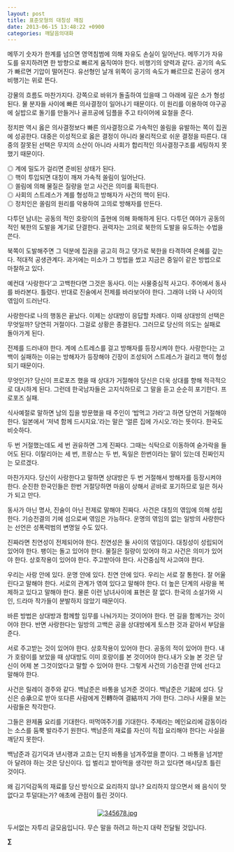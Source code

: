 ```yaml
---
layout: post
title: 표준모형의 대칭성 깨짐
date: 2013-06-15 13:48:22 +0900
categories: 깨달음의대화
---
```

메뚜기 숫자가 한계를 넘으면 영역침범에 의해 자유도 손실이 일어난다. 메뚜기가 자유도를 유지하려면 한 방향으로 빠르게 움직여야 한다. 비행기의 양력과 같다. 공기의 속도가 빠르면 기압이 떨어진다. 유선형인 날개 위쪽이 공기의 속도가 빠르므로 진공이 생겨 비행기는 위로 뜬다. 


  


강물의 흐름도 마찬가지다. 강쪽으로 바위가 돌출하여 있을때 그 아래에 깊은 소가 형성된다. 물 분자들 사이에 빠른 의사결정이 일어나기 때문이다. 이 원리를 이용하여 야구공에 실밥으로 돌기를 만들거나 골프공에 딤플을 주고 타이어에 요철을 준다. 


  


정치판 역시 옳은 의사결정보다 빠른 의사결정으로 가속적인 쏠림을 유발하는 쪽이 집권에 성공한다. 대중은 이성적으로 옳은 결정이 아니라 물리적으로 쉬운 결정을 따른다. 대중의 잘못된 선택은 무지의 소산이 아니라 사회가 합리적인 의사결정구조를 세팅하지 못했기 때문이다. 


  


◎ 계에 밀도가 걸리면 준비된 상태가 된다.     
◎ 핵이 투입되면 대칭이 깨져 가속적 쏠림이 일어난다.    
◎ 쏠림에 의해 물질은 질량을 얻고 사건은 의미를 획득한다.    
◎ 사회의 스트레스가 계를 형성하고 방해자가 사건의 핵이 된다.    
◎ 정치인은 쏠림의 원리를 악용하여 고의로 방해자를 만든다. 


  


다투던 남녀는 공동의 적인 호랑이의 출현에 의해 화해하게 된다. 다투던 여야가 공동의 적인 북한의 도발을 계기로 단결한다. 권력자는 고의로 북한의 도발을 유도하는 수법을 쓴다. 


  


북쪽이 도발해주면 그 덕분에 집권을 공고히 하고 댓가로 북한을 타격하여 은혜를 갚는다. 적대적 공생관계다. 과거에는 미소가 그 방법을 썼고 지금은 중일이 같은 방법으로 마찰하고 있다. 


  


예컨대 ‘사랑한다’고 고백한다면 그것은 동사다. 이는 사물중심적 사고다. 주어에서 동사를 바라본다. 틀렸다. 반대로 진술에서 전제를 바라보아야 한다. 그래야 너와 나 사이의 엮임이 드러난다. 


  


사랑한다로 나의 행동은 끝났다. 이제는 상대방이 응답할 차례다. 이때 상대방의 선택은 무엇일까? 당연히 거절이다. 그걸로 상황은 종결된다. 그러므로 당신의 의도는 실패로 돌아가게 된다. 


  


전제를 드러내야 한다. 계에 스트레스를 걸고 방해자를 등장시켜야 한다. 사랑한다는 고백이 실패하는 이유는 방해자가 등장해야 긴장이 조성되어 스트레스가 걸리고 핵이 형성되기 때문이다. 


  


무엇인가? 당신이 프로포즈 했을 때 상대가 거절해야 당신은 더욱 상대를 향해 적극적으로 대시하게 된다. 그런데 한국남자들은 고지식하므로 그 말을 듣고 순순히 포기한다. 프로포즈 실패. 


  


식사예절로 말하면 남의 집을 방문했을 때 주인이 ‘밥먹고 가라’고 하면 당연히 거절해야 한다. 일본에서 ‘저녁 함께 드시지요.’라는 말은 ‘얼른 집에 가시오.’라는 뜻이다. 한국도 비슷하다. 


  


두 번 거절했는데도 세 번 권유하면 그게 진짜다. 그때는 식탁으로 이동하여 숟가락을 들어도 된다. 이탈리아는 세 번, 프랑스는 두 번, 독일은 한번이라는 말이 있는데 진짜인지는 모르겠다. 


  


마찬가지다. 당신이 사랑한다고 말하면 상대방은 두 번 거절해서 방해자를 등장시켜야 한다. 순진한 한국인들은 한번 거절당하면 마음이 상해서 곧바로 포기하므로 일은 허사가 되고 만다. 


  


동사가 아닌 명사, 진술이 아닌 전제로 말해야 진짜다. 사건은 대칭의 엮임에 의해 성립한다. 기승전결의 기에 섬으로써 엮임은 가능하다. 운명의 엮임의 없는 일방의 사랑한다는 선언은 성폭력범의 변명일 수도 있다. 


  


진짜라면 친연성이 전제되어야 한다. 친연성은 둘 사이의 엮임이다. 대칭성이 성립되어 있어야 한다. 팽이는 돌고 있어야 한다. 물질은 질량이 있어야 하고 사건은 의미가 있어야 한다. 상호작용이 있어야 한다. 주고받아야 한다. 사건중심적 사고여야 한다. 


  


우리는 사랑 안에 있다. 운명 안에 있다. 친연 안에 있다. 우리는 서로 잘 통한다. 잘 어울린다고 말해야 한다. 서로의 관계가 엮여 있다고 말해야 한다. 더 높은 단계의 사랑을 복제하고 있다고 말해야 한다. 물론 이런 남녀사이에 표현은 잘 없다. 한국의 소설가와 시인, 드라마 작가들이 분발하지 않았기 때문이다. 


  


바른 방법은 상대방과 함께할 임무를 나눠가지는 것이어야 한다. 먼 길을 함께가는 것이어야 한다. 반면 사랑한다는 일방의 고백은 공을 상대방에게 토스한 것과 같아서 부담을 준다. 


  


서로 주고받는 것이 있어야 한다. 상호작용이 있어야 한다. 공동의 적이 있어야 한다. 내가 호랑이를 보았을 때 상대방도 이미 호랑이를 본 것이어야 한다.내가 오늘 본 것은 당신이 어제 본 그것이었다고 말할 수 있어야 한다. 그렇게 사건의 기승전결 안에 선다고 말해야 한다. 


  


사건은 릴레이 경주와 같다. 백남준은 바통을 넘겨준 것이다. 백남준은 기起에 섰다. 당신은 승承으로 받아 또다른 사람에게 전轉하여 결結까지 가야 한다. 그러나 사물을 보는 사람들은 착각한다. 


  


그들은 완제품 요리를 기대한다. 떠먹여주기를 기대한다. 주제라는 메인요리에 감동이라는 소스를 둠뿍 발라주기 원한다. 백남준의 재료를 자신이 직접 요리해야 한다는 사실을 깨닫지 못한다. 


  


백남준과 김기덕과 낸시랭과 고흐는 단지 바통을 넘겨주었을 뿐이다. 그 바통을 넘겨받아 달려야 하는 것은 당신이다. 입 벌리고 받아먹을 생각만 하고 있다면 애시당초 틀린 것이다. 


  


왜 김기덕감독의 재료를 당신 방식으로 요리하지 않나? 요리하지 않으면서 왜 음식이 맛없다고 투덜대는가? 애초에 관점이 틀린 것이다. 


  






 ###


  




<p align="center">
  <a href="?mid=DonOh"><img alt="345678.jpg" src="assets/attach/images/198/727/315/55.JPG" /> <br /></a>
</p>

 두서없는 자투리 글모음입니다. 무슨 말을 하려고 하는지 대략 전달될 것입니다. 



**∑**
